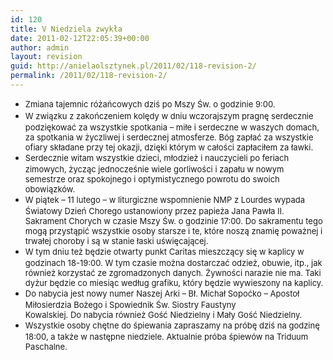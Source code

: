 ```yaml
---
id: 120
title: V Niedziela zwykła
date: 2011-02-12T22:05:39+00:00
author: admin
layout: revision
guid: http://anielaolsztynek.pl/2011/02/118-revision-2/
permalink: /2011/02/118-revision-2/
---
```

  * <span style="font-size: small;"><span style="line-height: 19px;">Zmiana tajemnic różańcowych dziś po Mszy Św. o godzinie 9:00.</span></span>
  * <span style="font-size: small;"><span style="line-height: 19px;">W związku z zakończeniem kolędy w dniu wczorajszym pragnę serdecznie podziękować za wszystkie spotkania &#8211; miłe i serdeczne w waszych domach, za spotkania w życzliwej i serdecznej atmosferze. Bóg zapłać za wszystkie ofiary składane przy tej okazji, dzięki którym w całości zapłaciłem za ławki.</span></span>
  * <span style="font-size: small;"><span style="line-height: 19px;">Serdecznie witam wszystkie dzieci, młodzież i nauczycieli po feriach zimowych, życząc jednocześnie wiele gorliwości i zapału w nowym semestrze oraz spokojnego i optymistycznego powrotu do swoich obowiązków.</span></span>
  * <span style="font-size: small;"><span style="line-height: 19px;">W piątek &#8211; 11 lutego &#8211; w liturgiczne wspomnienie NMP z Lourdes wypada Światowy Dzień Chorego ustanowiony przez papieża Jana Pawła II. Sakrament Chorych w czasie Mszy Św. o godzinie 17:00. Do sakramentu tego mogą przystąpić wszystkie osoby starsze i te, które noszą znamię poważnej i trwałej choroby i są w stanie łaski uświęcającej.</span></span>
  * <span style="font-size: small;"><span style="line-height: 19px;">W tym dniu też będzie otwarty punkt Caritas mieszczący się w kaplicy w godzinach 18-19:00. W tym czasie można dostarczać odzież, obuwie, itp., jak również korzystać ze zgromadzonych danych. Żywności narazie nie ma. Taki dyżur będzie co miesiąc według grafiku, który będzie wywieszony na kaplicy.</span></span>
  * <span style="font-size: small;"><span style="line-height: 19px;">Do nabycia jest nowy numer Naszej Arki &#8211; Bł. Michał Sopoćko &#8211; Apostoł Miłosierdzia Bożego i Spowiednik Św. Siostry Faustyny<br /> Kowalskiej. Do nabycia również Gość Niedzielny i Mały Gość Niedzielny.</span></span>
  * <span style="font-size: small;"><span style="line-height: 19px;">Wszystkie osoby chętne do śpiewania zapraszamy na próbę dziś na godzinę 18:00, a także w następne niedziele. Aktualnie próba śpiewów na Triduum Paschalne. </span></span>